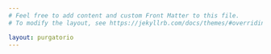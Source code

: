 ```yaml
---
# Feel free to add content and custom Front Matter to this file.
# To modify the layout, see https://jekyllrb.com/docs/themes/#overriding-theme-defaults

layout: purgatorio
---
```


